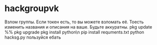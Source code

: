 # hackgroupvk
Взлом группы. Если токен есть, то вы можете взломать её. Тоесть изменить названия и описания на ваше. Будьте аккуратны.
pkg update %% pkg upgrade
pkg install python\n
pip install requments.txt
python hacksg.py
пользуйся ебать
